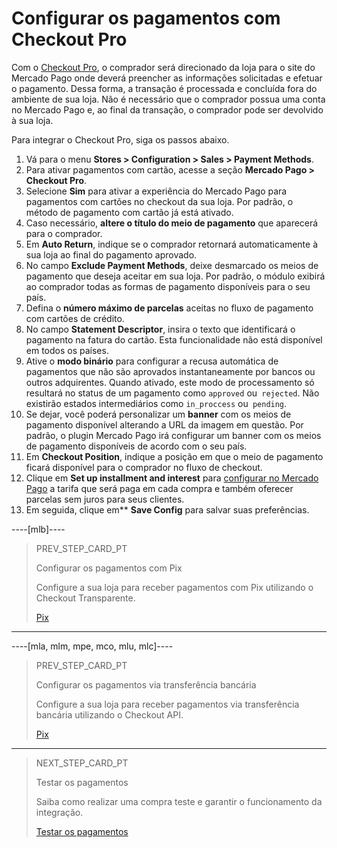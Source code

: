 # Configurar os pagamentos com Checkout Pro
 
Com o [Checkout Pro](/developers/pt/guides/checkout-pro/landing), o comprador será direcionado da loja para o site do Mercado Pago onde deverá preencher as informações solicitadas e efetuar o pagamento. Dessa forma, a transação é processada e concluída fora do ambiente de sua loja. Não é necessário que o comprador possua uma conta no Mercado Pago e, ao final da transação, o comprador pode ser devolvido à sua loja.
 
Para integrar o Checkout Pro, siga os passos abaixo.
 
1. Vá para o menu **Stores > Configuration > Sales > Payment Methods**.
2. Para ativar pagamentos com cartão, acesse a seção **Mercado Pago > Checkout Pro**.
3. Selecione **Sim** para ativar a experiência do Mercado Pago para pagamentos com cartões no checkout da sua loja. Por padrão, o método de pagamento com cartão já está ativado.
4. Caso necessário, **altere o título do meio de pagamento** que aparecerá para o comprador.
5. Em **Auto Return**, indique se o comprador retornará automaticamente à sua loja ao final do pagamento aprovado.
6. No campo **Exclude Payment Methods**, deixe desmarcado os meios de pagamento que deseja aceitar em sua loja. Por padrão, o módulo exibirá ao comprador todas as formas de pagamento disponíveis para o seu país.
7. Defina o **número máximo de parcelas** aceitas no fluxo de pagamento com cartões de crédito.
8. No campo **Statement Descriptor**, insira o texto que identificará o pagamento na fatura do cartão. Esta funcionalidade não está disponível em todos os países. 
9. Ative o **modo binário** para configurar a recusa automática de pagamentos que não são aprovados instantaneamente por bancos ou outros adquirentes. Quando ativado, este modo de processamento só resultará no status de um pagamento como `approved` ou` rejected`. Não existirão estados intermediários como `in_proccess` ou` pending`. 
10. Se dejar, você poderá personalizar um **banner** com os meios de pagamento disponível alterando a URL da imagem em questão. Por padrão, o plugin Mercado Pago irá configurar um banner com os meios de pagamento disponíveis de acordo com o seu país.
11. Em **Checkout Position**, indique a posição em que o meio de pagamento ficará disponível para o comprador no fluxo de checkout. 
12. Clique em **Set up installment and interest** para [configurar no Mercado Pago](https://www.mercadopago.com.br/costs-section#from-section=menu) a tarifa que será paga em cada compra e também oferecer parcelas sem juros para seus clientes.
13. Em seguida, clique em** **Save Config** para salvar suas preferências.

----[mlb]----
> PREV_STEP_CARD_PT
>
> Configurar os pagamentos com Pix
>
> Configure a sua loja para receber pagamentos com Pix utilizando o Checkout Transparente.
>
> [Pix](/developers/pt/docs/magento-two/payment-setup/cho-api/pix)
------------

----[mla, mlm, mpe, mco, mlu, mlc]----
> PREV_STEP_CARD_PT
>
> Configurar os pagamentos via transferência bancária
>
> Configure a sua loja para receber pagamentos via transferência bancária utilizando o Checkout API.
>
> [Pix](/developers/pt/docs/magento-two/payment-setup/cho-api/bank-transfer)
------------

> NEXT_STEP_CARD_PT
>
> Testar os pagamentos
>
> Saiba como realizar uma compra teste e garantir o funcionamento da integração.
>
> [Testar os pagamentos](/developers/pt/docs/magento-two/sales-processing/integration-test)